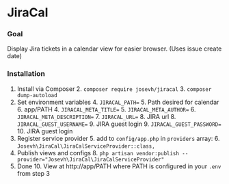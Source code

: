 # JiraCal

### Goal
  Display Jira tickets in a calendar view for easier browser. (Uses issue create date)

### Installation
 1. Install via Composer
	 2. ```composer require josevh/jiracal```
	 3. ```composer dump-autoload```
 3. Set environment variables
	 4. ```JIRACAL_PATH=```
		 5. Path desired for calendar
		 6. app/PATH
	 4. ```JIRACAL_META_TITLE=```
	 5. ```JIRACAL_META_AUTHOR=```
	 6. ```JIRACAL_META_DESCRIPTION=```
	 7. ```JIRACAL_URL=```
		 8. JIRA url
	 8. ```JIRACAL_GUEST_USERNAME=```
		 9. JIRA guest login
	 9. ```JIRACAL_GUEST_PASSWORD=```
		 10. JIRA guest login
 4. Register service provider
	 5. add to ```config/app.php``` in ```providers``` array:
	 6. ```Josevh\JiraCal\JiraCalServiceProvider::class,```
 7. Publish views and configs
	 8. ```php artisan vendor:publish --provider="Josevh\JiraCal\JiraCalServiceProvider"```
 9. Done
	 10. View at http://app/PATH where PATH is configured in your ```.env``` from step 3
